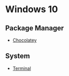 # Windows 10

## Package Manager

* [Chocolatey](https://hdevstudy.tistory.com/18)

## System

* [Terminal](https://hdevstudy.tistory.com/131)
